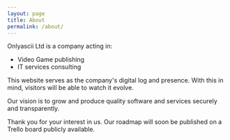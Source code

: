```yaml
---
layout: page
title: About
permalink: /about/
---
```


Onlyascii Ltd is a company acting in:
- Video Game publishing
- IT services consulting

This website serves as the company's digital log and presence. With this in mind, visitors will be able to watch it evolve.

Our vision is to grow and produce quality software and services securely and transparently.

Thank you for your interest in us. Our roadmap will soon be published on a Trello board publicly available.
